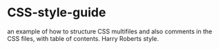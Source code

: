 # CSS-style-guide

an example of how to structure CSS multifiles and also comments in the CSS files, with table of contents.
Harry Roberts style.